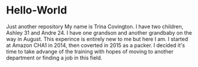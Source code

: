 # Hello-World

Just another repository
My name is Trina Covington. I have two children, Ashley 31 and Andre 24. I have one grandson and another grandbaby on the way in August. This experince is entirely new to me but here I am. I started at Amazon CHA1 in 2014, then coverted in 2015 as a packer. I decided it's time to take advange of the training with hopes of moving to another department or finding a job in this field. 

